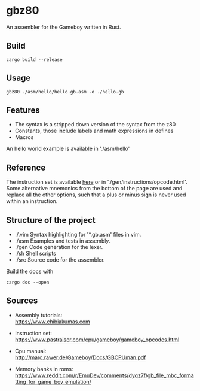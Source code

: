 # gbz80

An assembler for the Gameboy written in Rust.

## Build

```
cargo build --release
```

## Usage

```
gbz80 ./asm/hello/hello.gb.asm -o ./hello.gb
```

## Features

- The syntax is a stripped down version of the syntax from the z80
- Constants, those include labels and math expressions in defines
- Macros

An hello world example is available in './asm/hello'

## Reference

The instruction set is available [here](https://www.pastraiser.com/cpu/gameboy/gameboy_opcodes.html) or in './gen/instructions/opcode.html'.  
Some alternative mnemonics from the bottom of the page are used and replace all the other options, such that a plus or minus sign is never used within an instruction.

## Structure of the project

- ./.vim  Syntax highlighting for '*.gb.asm' files in vim.
- ./asm   Examples and tests in assembly.
- ./gen   Code generation for the lexer.
- ./sh    Shell scripts
- ./src   Source code for the assembler.

Build the docs with

```
cargo doc --open
```

## Sources

- Assembly tutorials:   
    https://www.chibiakumas.com   

- Instruction set:  
    https://www.pastraiser.com/cpu/gameboy/gameboy_opcodes.html  

- Cpu manual:  
    http://marc.rawer.de/Gameboy/Docs/GBCPUman.pdf  

- Memory banks in roms:  
    https://www.reddit.com/r/EmuDev/comments/dyqz7f/gb_file_mbc_formatting_for_game_boy_emulation/


